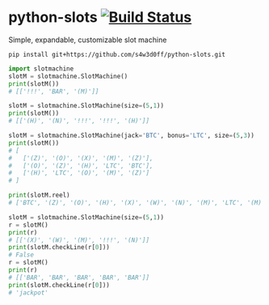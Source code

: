 # python-slots [![Build Status](https://travis-ci.org/s4w3d0ff/python-slots.svg?branch=master)](https://travis-ci.org/s4w3d0ff/python-slots)
Simple, expandable, customizable slot machine

`pip install git+https://github.com/s4w3d0ff/python-slots.git`

```python
import slotmachine
slotM = slotmachine.SlotMachine()
print(slotM())
# [['!!!', 'BAR', '(M)']]

slotM = slotmachine.SlotMachine(size=(5,1))
print(slotM())
# [['(H)', '(N)', '!!!', '!!!', '(H)']]

slotM = slotmachine.SlotMachine(jack='BTC', bonus='LTC', size=(5,3))
print(slotM())
# [
#   ['(Z)', '(O)', '(X)', '(M)', '(Z)'],
#   ['(O)', '(Z)', '(H)', 'LTC', 'BTC'],
#   ['(H)', 'LTC', '(O)', '(M)', '(Z)']
# ]

print(slotM.reel)
# ['BTC', '(Z)', '(O)', '(H)', '(X)', '(W)', '(N)', '(M)', 'LTC', '(M)', '(N)', '(W)', '(X)', '(H)', '(O)', '(Z)', 'LTC', '(Z)', '(O)', '(H)', '(X)', '(W)', '(N)', '(M)', 'LTC', '(M)', '(N)', '(W)', '(X)', '(H)', '(O)', '(Z)', 'LTC', '(Z)', '(O)', '(H)', '(X)', '(W)', '(N)', '(M)', 'LTC', '(M)', '(N)', '(W)', '(X)', '(H)', '(O)', '(Z)']

slotM = slotmachine.SlotMachine(size=(5,1))
r = slotM()
print(r)
# [['(X)', '(W)', '(M)', '!!!', '(N)']]
print(slotM.checkLine(r[0]))
# False
r = slotM()
print(r)
# [['BAR', 'BAR', 'BAR', 'BAR', 'BAR']]
print(slotM.checkLine(r[0]))
# 'jackpot'
```
